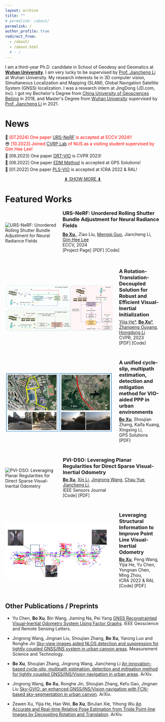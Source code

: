 ```yaml
---
layout: archive
title: ""
# permalink: /about/
permalink: /
author_profile: true
redirect_from:
  - /about/
  - /about.html
  # - /
---
```







I am a third-year Ph.D. candidate in School of Geodesy and Geomatics at <strong>[Wuhan University](https://www.whu.edu.cn/)</strong>. I am very lucky to be supervised by [Prof. Jiancheng Li](https://hrold.whu.edu.cn/EN/Professors.htm) at Wuhan University. My research interests lie in 3D computer vision, Simultaneous Localization and Mapping (SLAM), Global Navigation Satellite System (GNSS) localization. I was a research intern at JingDong (JD.com, Inc). I got my Bechelor's Degree from [China University of Geosciences Beijing](https://www.cugb.edu.cn/) in 2018, and Master's Degree from [Wuhan University](https://www.whu.edu.cn/) supervised by [Prof. Jiancheng Li](https://hrold.whu.edu.cn/EN/Professors.htm) in 2021. 



News
======
<style>
  .news-container p {
    margin: 5px 0; /* 调整段落间距 */
    line-height: 1.2; /* 调整行高 */
  }

  .show-more-link {
    text-align: center;
    display: block;
    margin-top: 10px;
  }
</style>

<div class="news-container">
  <p>🚀 <span style="color: red;">[07.2024] One paper <a href="">URS-NeRF</a> is accepted at ECCV 2024!!</span></p>
  <p>😎 <span style="color: red;">[10.2023] Joined <a href="https://www.comp.nus.edu.sg/~leegh/">CVRP Lab</a> of NUS as a visiting student supervised by Gim Hee Lee!</span></p>
  <!-- <p>🚀 [08.2023] One paper <a href="https://ieeexplore.ieee.org/document/10154545">PVI-DSO</a> is accepted at IEEE Sensors Journal!</p> -->
  <p>🚀 [06.2023] One paper <a href="https://openaccess.thecvf.com/content/CVPR2023/papers/He_A_Rotation-Translation-Decoupled_Solution_for_Robust_and_Efficient_Visual-Inertial_Initialization_CVPR_2023_paper.pdf">DRT-VIO</a> is CVPR 2023!</p>
  <p>🚀 [06.2022] One paper <a href="https://link.springer.com/article/10.1007/s10291-023-01396-7">EDM Method</a> is accepted at GPS Solutions!</p>
  <p>🚀 [01.2022] One paper <a href="https://arxiv.org/pdf/2105.04064">PLS-VIO</a> is accepted at ICRA 2022 & RAL!</p>
  <div id="hidden-news" style="display: none;">
  <p>👨‍🎓 [07.2021] Awarded Outstanding Graduate in <a href="https://www.whu.edu.cn/">Wuhan University</a>!</p>
  <!-- <p>🚀 [09.2020] One paper <a href="https://www.mdpi.com/2072-4292/12/18/2901">IPL-VIO</a> is accepted at Remote Sensing!</p> -->
  <p>🙇 [09.2020] Joined <a href="https://corporate.jd.com/">JingDong</a> as a research intern!</p>
  <p>👨‍🎓 [07.2018] Awarded Outstanding Graduate in <a href="https://www.cugb.edu.cn/">China University of Geosciences Beijing</a>!</p>
  
  
  <!-- <p>🙇 [10.2019] Joined <a href="https://en.megvii.com/megvii_research">MEGVII Research</a> as a 3D vision research intern!</p> -->
  <!-- <p>🙇 [06.2019] Joined <a href="http://www.vie.group/team">VIE Lab</a> at PKU as a research intern!</p> -->
  <!-- <p>😎 [09.2017] Joined <a href="https://hc.buaa.edu.cn/">ShenYuan Honors College</a> at Beihang University as an undergraduate!</p> -->
  <!-- <p>👨‍🎓 [07.2017] Awarded Outstanding Graduate in <a href="http://www.szsy.cn/">SZSY High School</a>!</p> -->
    <!-- <p>🏆 [15.03.2024] Received the .</p> -->
    <!-- 你可以在这里添加更多隐藏的新闻项 -->
  </div>
</div>

<a href="#" class="show-more-link" id="show-more-link">⬇ SHOW MORE ⬇</a>

<script>
  document.getElementById('show-more-link').addEventListener('click', function(event) {
    event.preventDefault();
    var hiddenNews = document.getElementById('hidden-news');
    if (hiddenNews.style.display === 'none') {
      hiddenNews.style.display = 'block';
      this.textContent = '⬆ SHOW LESS ⬆';
    } else {
      hiddenNews.style.display = 'none';
      this.textContent = '⬇ SHOW MORE ⬇';
    }
  });
</script>



Featured Works
======


<div style="display: flex; align-items: center; margin-bottom: 40px;">
  <img src="images/URS-NeRF1.gif" alt="URS-NeRF: Unordered Rolling Shutter Bundle Adjustment for Neural Radiance Fields" style="width: 350px; height: auto; margin-right: 20px;">

  <div>
    <h3 style="margin: 0;"><a href="projects/URS-NeRF/" style="text-decoration: none;">URS-NeRF: Unordered Rolling Shutter Bundle Adjustment for Neural Radiance Fields</a></h3>
    <p style="margin: 10px 0;">
      <a href="https://boxuLibrary.github.io/"><strong>Bo Xu</strong></a>,,
      Ziao Liu,
      <a href="">Mengqi Guo</a>,
      Jiancheng Li,
      <a href="https://www.comp.nus.edu.sg/~leegh/">Gim Hee Lee</a>
      <br>
      ECCV, 2024<br>
      <a href="projects/URS-NeRF/" style="text-decoration: none;">[Project Page]</a>
      <a href="https://arxiv.org/pdf/2403.10119" style="text-decoration: none;">[PDF]</a>
      <a href="" style="text-decoration: none;">[Code]</a>
    </p>
  </div>
</div>

<div style="display: flex; align-items: center; margin-bottom: 40px;">
  <img src="images/DRT_VIO.png" alt="A Rotation-Translation-Decoupled Solution for Robust and Efficient
Visual-Inertial Initialization" style="width: 350px; height: auto; margin-right: 20px;">

  <div>
    <h3 style="margin: 0;"><a href="projects/DRTVIO/" style="text-decoration: none;">A Rotation-Translation-Decoupled Solution for Robust and Efficient
Visual-Inertial Initialization</a></h3>
    <p style="margin: 5px 0;">
      <a href="https://chaneyddtt.github.io/">Yijia He*</a>,
      <a href="https://boxuLibrary.github.io/"><strong>Bo Xu</strong>*</a>,
      <a href="https://hlinchen.github.io/">Zhanpeng Ouyang</a>,
      <a href="https://scholar.google.com.sg/citations?hl=zh-CN&user=Mq89JAcAAAAJ">Hongdong Li</a>
      <br>
      CVPR, 2023<br>
      <!-- <a href="projects/DRTVIO/" style="text-decoration: none;">[Project Page]</a> -->
      <a href="https://openaccess.thecvf.com/content/CVPR2023/papers/He_A_Rotation-Translation-Decoupled_Solution_for_Robust_and_Efficient_Visual-Inertial_Initialization_CVPR_2023_paper.pdf" style="text-decoration: none;">[PDF]</a>
      <a href="https://github.com/boxuLibrary/drt-vio-init" style="text-decoration: none;">[Code]</a>
    </p>
  </div>
</div>

<div style="display: flex; align-items: center; margin-bottom: 40px;">
  <img src="images/EDM.png" alt="A unified cycle-slip, multipath estimation, detection and mitigation method for VIO-aided PPP in urban environments" style="width: 350px; height: auto; margin-right: 20px;">

  <div>
    <h3 style="margin: 0;"><a href="https://link.springer.com/article/10.1007/s10291-023-01396-7" style="text-decoration: none;">A unified cycle-slip, multipath estimation, detection and mitigation method for VIO-aided PPP in urban environments</a></h3>
    <p style="margin: 5px 0;">
      <a href="https://boxuLibrary.github.io/"><strong>Bo Xu</strong></a>,
      Shoujian Zhang,
      Kaifa Kuang,
      Xingxing Li,
      <br>
      GPS Solutions<br>
      <!-- <a href="https://hlinchen.github.io/projects/VCR-GauS/" style="text-decoration: none;">[Project Page]</a> -->
      <a href="https://link.springer.com/article/10.1007/s10291-023-01396-7" style="text-decoration: none;">[PDF]</a>
      <!-- <a href="https://github.com/HLinChen/GNeSF" style="text-decoration: none;">[Code]</a> -->
    </p>
  </div>
</div>


<div style="display: flex; align-items: center; margin-bottom: 40px;">
  <img src="images/PVI-DSO.gif" alt="PVI-DSO: Leveraging Planar Regularities for Direct Sparse Visual-Inertial Odometry" style="width: 350px; height: auto; margin-right: 20px;">

  <div>
    <h3 style="margin: 0;"><a href="https://openaccess.thecvf.com/content/CVPR2022/papers/Liu_Learning_Part_Segmentation_Through_Unsupervised_Domain_Adaptation_From_Synthetic_Vehicles_CVPR_2022_paper.pdf" style="text-decoration: none;">PVI-DSO: Leveraging Planar Regularities for Direct Sparse Visual-Inertial Odometry</a></h3>
    <p style="margin: 5px 0;">
      <a href="https://boxuLibrary.github.io/"><strong>Bo Xu</strong></a>,
      <a href="">Xin Li</a>,
      <a href="">Jingrong Wang</a>,
      <a href="">Chau Yue</a>,
      <a href="">Jiancheng Li</a>,
      <br>
      IEEE Sensors Journal<br>
       <a href="https://github.com/boxuLibrary/PVI-DSO-SIM" style="text-decoration: none;">[Code]</a>
      <!-- <a href="https://qliu24.github.io/udapart/" style="text-decoration: none;">[Project Page]</a> -->
      <a href="https://arxiv.org/abs/2204.02635" style="text-decoration: none;">[PDF]</a>
    </p>
  </div>
</div>



<div style="display: flex; align-items: center; margin-bottom: 40px;">
  <img src="images/PLS-VIO.png" alt="Leveraging Structural Information to Improve Point Line Visual-Inertial Odometry" style="width: 350px; height: auto; margin-right: 20px;">

  <div>
    <h3 style="margin: 0;"><a href="https://arxiv.org/abs/2105.04064" style="text-decoration: none;">Leveraging Structural Information to Improve Point Line Visual-Inertial Odometry</a></h3>
    <p style="margin: 5px 0;">
      <a href="https://boxuLibrary.github.io/"><strong>Bo Xu</strong></a>,
      Peng Wang,
      Yijia He,
      Yu Chen,
      Yongnan Chen,
      Ming Zhou,
      <br>
      ICRA 2022 & RAL<br>
       <a href="https://github.com/boxuLibrary/Structural-and-Non-structural-line" style="text-decoration: none;">[Code]</a>
      <!-- <a href="https://qliu24.github.io/udapart/" style="text-decoration: none;">[Project Page]</a> -->
      <a href="https://arxiv.org/abs/2105.04064" style="text-decoration: none;">[PDF]</a>
    </p>
  </div>
</div>




Other Publications / Preprints
------

- Yu Chen, **Bo Xu**, Bin Wang, Jiaming Na, Pei Yang [GNSS Reconstrainted Visual–Inertial Odometry System Using Factor Graphs](https://ieeexplore.ieee.org/document/10016469). IEEE Geoscience and Remote Sensing Letters.

- Jingrong Wang, Jingnan Liu, Shoujian Zhang, **Bo Xu**, Yarong Luo and Ronghe Jin [Sky-view images aided NLOS detection and suppression for tightly coupled GNSS/INS system in urban canyon areas](). Measurement Science and Technology.

- **Bo Xu**, Shoujian Zhang, Jingrong Wang, Jiancheng Li [An innovation-based cycle-slip, multipath
estimation, detection and mitigation method for
tightly coupled GNSS/INS/Vision navigation in
urban areas](). ArXiv.


- Jingrong Wang, **Bo Xu**, Ronghe Jin, Shoujian Zhang, Kefu Gao, Jingnan Liu [Sky-GVIO: an enhanced GNSS/INS/Vision navigation with FCN-based sky-segmentation in urban canyon](https://arxiv.org/abs/2404.11070). ArXiv.

- Zewen Xu, Yijia He, Hao Wei, **Bo Xu**, BinJian Xie, Yihong Wu [An Accurate and Real-time Relative Pose Estimation from Triple Point-line Images by Decoupling Rotation and Translation](https://arxiv.org/abs/2403.11639). ArXiv.

<div style="width: 100px; height: 100px; display: block; align-items: center; margin-top: 40px; margin-bottom: 40px;">
  <script type="text/javascript" id="clstr_globe" src="//clustrmaps.com/globe.js?d=lftFrm-MMWTRUWnwlg-Gxcpkjk-LZP23KerLj0iEi6g"></script>
</div>
